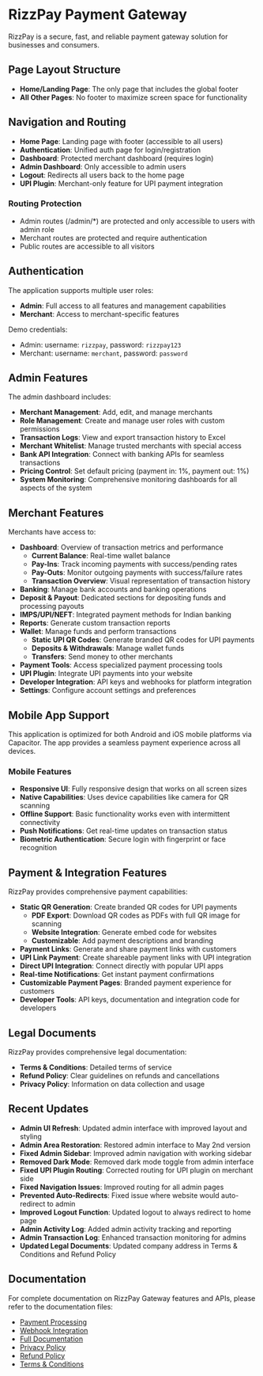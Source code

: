 
# RizzPay Payment Gateway

RizzPay is a secure, fast, and reliable payment gateway solution for businesses and consumers.

## Page Layout Structure

- **Home/Landing Page**: The only page that includes the global footer
- **All Other Pages**: No footer to maximize screen space for functionality

## Navigation and Routing

- **Home Page**: Landing page with footer (accessible to all users)
- **Authentication**: Unified auth page for login/registration
- **Dashboard**: Protected merchant dashboard (requires login)
- **Admin Dashboard**: Only accessible to admin users
- **Logout**: Redirects all users back to the home page
- **UPI Plugin**: Merchant-only feature for UPI payment integration

### Routing Protection

- Admin routes (/admin/*) are protected and only accessible to users with admin role
- Merchant routes are protected and require authentication
- Public routes are accessible to all visitors

## Authentication

The application supports multiple user roles:

- **Admin**: Full access to all features and management capabilities
- **Merchant**: Access to merchant-specific features

Demo credentials:
- Admin: username: `rizzpay`, password: `rizzpay123`
- Merchant: username: `merchant`, password: `password`

## Admin Features

The admin dashboard includes:

- **Merchant Management**: Add, edit, and manage merchants
- **Role Management**: Create and manage user roles with custom permissions
- **Transaction Logs**: View and export transaction history to Excel
- **Merchant Whitelist**: Manage trusted merchants with special access
- **Bank API Integration**: Connect with banking APIs for seamless transactions
- **Pricing Control**: Set default pricing (payment in: 1%, payment out: 1%)
- **System Monitoring**: Comprehensive monitoring dashboards for all aspects of the system

## Merchant Features

Merchants have access to:

- **Dashboard**: Overview of transaction metrics and performance
  - **Current Balance**: Real-time wallet balance
  - **Pay-Ins**: Track incoming payments with success/pending rates
  - **Pay-Outs**: Monitor outgoing payments with success/failure rates
  - **Transaction Overview**: Visual representation of transaction history
- **Banking**: Manage bank accounts and banking operations
- **Deposit & Payout**: Dedicated sections for depositing funds and processing payouts
- **IMPS/UPI/NEFT**: Integrated payment methods for Indian banking
- **Reports**: Generate custom transaction reports
- **Wallet**: Manage funds and perform transactions
  - **Static UPI QR Codes**: Generate branded QR codes for UPI payments
  - **Deposits & Withdrawals**: Manage wallet funds
  - **Transfers**: Send money to other merchants
- **Payment Tools**: Access specialized payment processing tools
- **UPI Plugin**: Integrate UPI payments into your website
- **Developer Integration**: API keys and webhooks for platform integration
- **Settings**: Configure account settings and preferences

## Mobile App Support

This application is optimized for both Android and iOS mobile platforms via Capacitor. The app provides a seamless payment experience across all devices.

### Mobile Features

- **Responsive UI**: Fully responsive design that works on all screen sizes
- **Native Capabilities**: Uses device capabilities like camera for QR scanning
- **Offline Support**: Basic functionality works even with intermittent connectivity
- **Push Notifications**: Get real-time updates on transaction status
- **Biometric Authentication**: Secure login with fingerprint or face recognition

## Payment & Integration Features

RizzPay provides comprehensive payment capabilities:

- **Static QR Generation**: Create branded QR codes for UPI payments
  - **PDF Export**: Download QR codes as PDFs with full QR image for scanning
  - **Website Integration**: Generate embed code for websites
  - **Customizable**: Add payment descriptions and branding
- **Payment Links**: Generate and share payment links with customers
- **UPI Link Payment**: Create shareable payment links with UPI integration
- **Direct UPI Integration**: Connect directly with popular UPI apps
- **Real-time Notifications**: Get instant payment confirmations
- **Customizable Payment Pages**: Branded payment experience for customers
- **Developer Tools**: API keys, documentation and integration code for developers

## Legal Documents

RizzPay provides comprehensive legal documentation:

- **Terms & Conditions**: Detailed terms of service
- **Refund Policy**: Clear guidelines on refunds and cancellations
- **Privacy Policy**: Information on data collection and usage

## Recent Updates

- **Admin UI Refresh**: Updated admin interface with improved layout and styling
- **Admin Area Restoration**: Restored admin interface to May 2nd version
- **Fixed Admin Sidebar**: Improved admin navigation with working sidebar
- **Removed Dark Mode**: Removed dark mode toggle from admin interface
- **Fixed UPI Plugin Routing**: Corrected routing for UPI plugin on merchant side
- **Fixed Navigation Issues**: Improved routing for all admin pages
- **Prevented Auto-Redirects**: Fixed issue where website would auto-redirect to admin
- **Improved Logout Function**: Updated logout to always redirect to home page
- **Admin Activity Log**: Added admin activity tracking and reporting
- **Admin Transaction Log**: Enhanced transaction monitoring for admins
- **Updated Legal Documents**: Updated company address in Terms & Conditions and Refund Policy

## Documentation

For complete documentation on RizzPay Gateway features and APIs, please refer to the documentation files:

- [Payment Processing](PAYMENT_README.md)
- [Webhook Integration](WEBHOOK_README.md)
- [Full Documentation](RIZZPAY_DOCUMENTATION.md)
- [Privacy Policy](/privacy-policy)
- [Refund Policy](/refund-policy)
- [Terms & Conditions](/terms)
